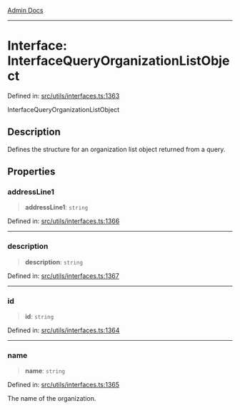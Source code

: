 [Admin Docs](/)

***

# Interface: InterfaceQueryOrganizationListObject

Defined in: [src/utils/interfaces.ts:1363](https://github.com/PalisadoesFoundation/talawa-admin/blob/main/src/utils/interfaces.ts#L1363)

InterfaceQueryOrganizationListObject

## Description

Defines the structure for an organization list object returned from a query.

## Properties

### addressLine1

> **addressLine1**: `string`

Defined in: [src/utils/interfaces.ts:1366](https://github.com/PalisadoesFoundation/talawa-admin/blob/main/src/utils/interfaces.ts#L1366)

***

### description

> **description**: `string`

Defined in: [src/utils/interfaces.ts:1367](https://github.com/PalisadoesFoundation/talawa-admin/blob/main/src/utils/interfaces.ts#L1367)

***

### id

> **id**: `string`

Defined in: [src/utils/interfaces.ts:1364](https://github.com/PalisadoesFoundation/talawa-admin/blob/main/src/utils/interfaces.ts#L1364)

***

### name

> **name**: `string`

Defined in: [src/utils/interfaces.ts:1365](https://github.com/PalisadoesFoundation/talawa-admin/blob/main/src/utils/interfaces.ts#L1365)

The name of the organization.
